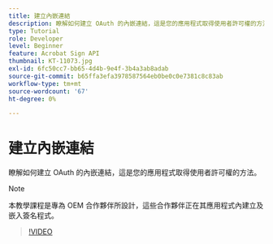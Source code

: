 ```yaml
---
title: 建立內嵌連結
description: 瞭解如何建立 OAuth 的內嵌連結，這是您的應用程式取得使用者許可權的方法
type: Tutorial
role: Developer
level: Beginner
feature: Acrobat Sign API
thumbnail: KT-11073.jpg
exl-id: 6fc50cc7-bb65-4d4b-9e4f-3b4a3ab8adab
source-git-commit: b65ffa3efa3978587564eb0be0c0e7381c8c83ab
workflow-type: tm+mt
source-wordcount: '67'
ht-degree: 0%

---
```


# 建立內嵌連結

瞭解如何建立 OAuth 的內嵌連結，這是您的應用程式取得使用者許可權的方法。

>[!NOTE]
>
>本教學課程是專為 OEM 合作夥伴所設計，這些合作夥伴正在其應用程式內建立及嵌入簽名程式。

>[!VIDEO](https://video.tv.adobe.com/v/347349?hidetitle=true)
